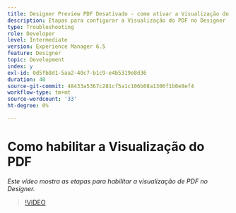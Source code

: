 ```yaml
---
title: Designer Preview PDF Desativado - como ativar a Visualização do PDF
description: Etapas para configurar a Visualização do PDF no Designer
type: Troubleshooting
role: Developer
level: Intermediate
version: Experience Manager 6.5
feature: Designer
topic: Development
index: y
exl-id: 0d5fb8d1-5aa2-40c7-b1c9-e4b5319e8d36
duration: 40
source-git-commit: 48433a5367c281cf5a1c106b08a1306f1b0e8ef4
workflow-type: tm+mt
source-wordcount: '33'
ht-degree: 0%

---
```


# Como habilitar a Visualização do PDF

*Este vídeo mostra as etapas para habilitar a visualização de PDF no Designer.*

>[!VIDEO](https://video.tv.adobe.com/v/335500?quality=12&learn=on)
